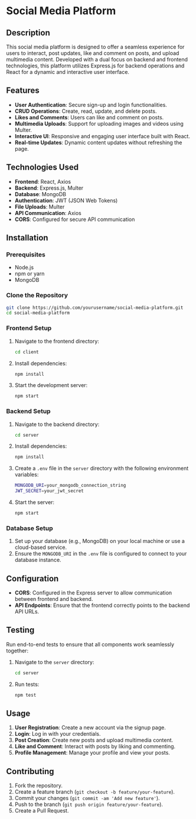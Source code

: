 # Social Media Platform

## Description

This social media platform is designed to offer a seamless experience for users to interact, post updates, like and comment on posts, and upload multimedia content. Developed with a dual focus on backend and frontend technologies, this platform utilizes Express.js for backend operations and React for a dynamic and interactive user interface.

## Features

- **User Authentication**: Secure sign-up and login functionalities.
- **CRUD Operations**: Create, read, update, and delete posts.
- **Likes and Comments**: Users can like and comment on posts.
- **Multimedia Uploads**: Support for uploading images and videos using Multer.
- **Interactive UI**: Responsive and engaging user interface built with React.
- **Real-time Updates**: Dynamic content updates without refreshing the page.

## Technologies Used

- **Frontend**: React, Axios
- **Backend**: Express.js, Multer
- **Database**: MongoDB
- **Authentication**: JWT (JSON Web Tokens)
- **File Uploads**: Multer
- **API Communication**: Axios
- **CORS**: Configured for secure API communication

## Installation

### Prerequisites

- Node.js
- npm or yarn
- MongoDB

### Clone the Repository

```bash
git clone https://github.com/yourusername/social-media-platform.git
cd social-media-platform
```

### Frontend Setup

1. Navigate to the frontend directory:

    ```bash
    cd client
    ```

2. Install dependencies:

    ```bash
    npm install
    ```

3. Start the development server:

    ```bash
    npm start
    ```

### Backend Setup

1. Navigate to the backend directory:

    ```bash
    cd server
    ```

2. Install dependencies:

    ```bash
    npm install
    ```

3. Create a `.env` file in the `server` directory with the following environment variables:

    ```bash
    MONGODB_URI=your_mongodb_connection_string
    JWT_SECRET=your_jwt_secret
    ```

4. Start the server:

    ```bash
    npm start
    ```

### Database Setup

1. Set up your database (e.g., MongoDB) on your local machine or use a cloud-based service.
2. Ensure the `MONGODB_URI` in the `.env` file is configured to connect to your database instance.

## Configuration

- **CORS**: Configured in the Express server to allow communication between frontend and backend.
- **API Endpoints**: Ensure that the frontend correctly points to the backend API URLs.

## Testing

Run end-to-end tests to ensure that all components work seamlessly together:

1. Navigate to the `server` directory:

    ```bash
    cd server
    ```

2. Run tests:

    ```bash
    npm test
    ```

## Usage

1. **User Registration**: Create a new account via the signup page.
2. **Login**: Log in with your credentials.
3. **Post Creation**: Create new posts and upload multimedia content.
4. **Like and Comment**: Interact with posts by liking and commenting.
5. **Profile Management**: Manage your profile and view your posts.

## Contributing

1. Fork the repository.
2. Create a feature branch (`git checkout -b feature/your-feature`).
3. Commit your changes (`git commit -am 'Add new feature'`).
4. Push to the branch (`git push origin feature/your-feature`).
5. Create a Pull Request.

